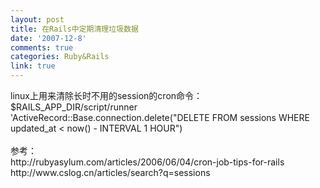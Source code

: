 ```yaml
---
layout: post
title: 在Rails中定期清理垃圾数据
date: '2007-12-8'
comments: true
categories: Ruby&Rails
link: true
---
```

<p>linux上用来清除长时不用的session的cron命令：<br />
$RAILS_APP_DIR/script/runner 'ActiveRecord::Base.connection.delete(&quot;DELETE FROM sessions WHERE updated_at &lt; now() - INTERVAL 1 HOUR&quot;)<br />
<br />
参考：<br />
http://rubyasylum.com/articles/2006/06/04/cron-job-tips-for-rails<br />
http://www.cslog.cn/articles/search?q=sessions</p>
